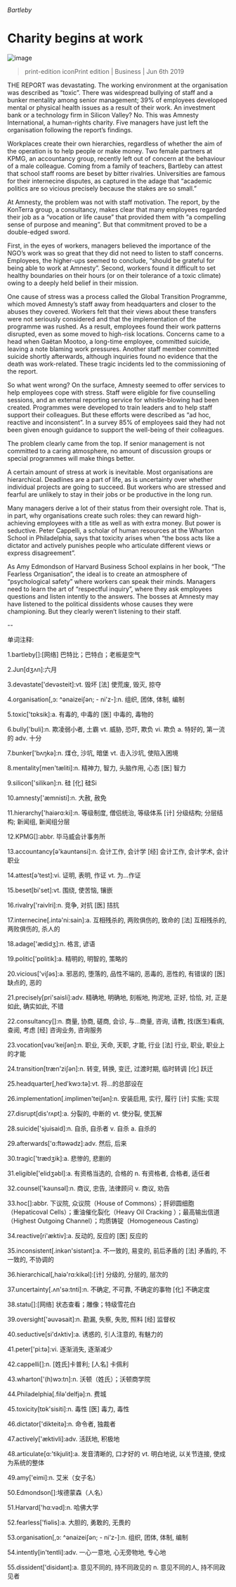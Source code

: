 ###### Bartleby
# Charity begins at work 
![image](images/20190608_wbd001.jpg) 
> print-edition iconPrint edition | Business | Jun 6th 2019 
THE REPORT was devastating. The working environment at the organisation was described as “toxic”. There was widespread bullying of staff and a bunker mentality among senior management; 39% of employees developed mental or physical health issues as a result of their work. An investment bank or a technology firm in Silicon Valley? No. This was Amnesty International, a human-rights charity. Five managers have just left the organisation following the report’s findings. 
Workplaces create their own hierarchies, regardless of whether the aim of the operation is to help people or make money. Two female partners at KPMG, an accountancy group, recently left out of concern at the behaviour of a male colleague. Coming from a family of teachers, Bartleby can attest that school staff rooms are beset by bitter rivalries. Universities are famous for their internecine disputes, as captured in the adage that “academic politics are so vicious precisely because the stakes are so small.” 
At Amnesty, the problem was not with staff motivation. The report, by the KonTerra group, a consultancy, makes clear that many employees regarded their job as a “vocation or life cause” that provided them with “a compelling sense of purpose and meaning”. But that commitment proved to be a double-edged sword. 
First, in the eyes of workers, managers believed the importance of the NGO’s work was so great that they did not need to listen to staff concerns. Employees, the higher-ups seemed to conclude, “should be grateful for being able to work at Amnesty”. Second, workers found it difficult to set healthy boundaries on their hours (or on their tolerance of a toxic climate) owing to a deeply held belief in their mission. 
One cause of stress was a process called the Global Transition Programme, which moved Amnesty’s staff away from headquarters and closer to the abuses they covered. Workers felt that their views about these transfers were not seriously considered and that the implementation of the programme was rushed. As a result, employees found their work patterns disrupted, even as some moved to high-risk locations. Concerns came to a head when Gaëtan Mootoo, a long-time employee, committed suicide, leaving a note blaming work pressures. Another staff member committed suicide shortly afterwards, although inquiries found no evidence that the death was work-related. These tragic incidents led to the commissioning of the report. 
So what went wrong? On the surface, Amnesty seemed to offer services to help employees cope with stress. Staff were eligible for five counselling sessions, and an external reporting service for whistle-blowing had been created. Programmes were developed to train leaders and to help staff support their colleagues. But these efforts were described as “ad hoc, reactive and inconsistent”. In a survey 85% of employees said they had not been given enough guidance to support the well-being of their colleagues. 
The problem clearly came from the top. If senior management is not committed to a caring atmosphere, no amount of discussion groups or special programmes will make things better. 
A certain amount of stress at work is inevitable. Most organisations are hierarchical. Deadlines are a part of life, as is uncertainty over whether individual projects are going to succeed. But workers who are stressed and fearful are unlikely to stay in their jobs or be productive in the long run. 
Many managers derive a lot of their status from their oversight role. That is, in part, why organisations create such roles: they can reward high-achieving employees with a title as well as with extra money. But power is seductive. Peter Cappelli, a scholar of human resources at the Wharton School in Philadelphia, says that toxicity arises when “the boss acts like a dictator and actively punishes people who articulate different views or express disagreement”. 
As Amy Edmondson of Harvard Business School explains in her book, “The Fearless Organisation”, the ideal is to create an atmosphere of “psychological safety” where workers can speak their minds. Managers need to learn the art of “respectful inquiry”, where they ask employees questions and listen intently to the answers. The bosses at Amnesty may have listened to the political dissidents whose causes they were championing. But they clearly weren’t listening to their staff. 
-- 
 单词注释:
1.bartleby[]:[网络] 巴特比；巴特白；老板是空气 
2.Jun[dʒʌn]:六月 
3.devastate['devәsteit]:vt. 毁坏 [法] 使荒废, 毁灭, 掠夺 
4.organisation[,ɔ: ^әnaizeiʃən; - ni'z-]:n. 组织, 团体, 体制, 编制 
5.toxic['tɒksik]:a. 有毒的, 中毒的 [医] 中毒的, 毒物的 
6.bully['buli]:n. 欺凌弱小者, 土霸 vt. 威胁, 恐吓, 欺负 vi. 欺负 a. 特好的, 第一流的 adv. 十分 
7.bunker['bʌŋkә]:n. 煤仓, 沙坑, 暗堡 vt. 击入沙坑, 使陷入困境 
8.mentality[men'tæliti]:n. 精神力, 智力, 头脑作用, 心态 [医] 智力 
9.silicon['silikәn]:n. 硅 [化] 硅Si 
10.amnesty['æmnisti]:n. 大赦, 赦免 
11.hierarchy['haiәrɑ:ki]:n. 等级制度, 僧侣统治, 等级体系 [计] 分级结构; 分层结构; 新闻组, 新闻组分层 
12.KPMG[]:abbr. 毕马威会计事务所 
13.accountancy[ә'kauntәnsi]:n. 会计工作, 会计学 [经] 会计工作, 会计学术, 会计职业 
14.attest[ә'test]:vi. 证明, 表明, 作证 vt. 为...作证 
15.beset[bi'set]:vt. 围绕, 使苦恼, 镶嵌 
16.rivalry['raivlri]:n. 竞争, 对抗 [医] 拮抗 
17.internecine[.intә'ni:sain]:a. 互相残杀的, 两败俱伤的, 致命的 [法] 互相残杀的, 两败俱伤的, 杀人的 
18.adage['ædidʒ]:n. 格言, 谚语 
19.politic['pɒlitik]:a. 精明的, 明智的, 策略的 
20.vicious['viʃәs]:a. 邪恶的, 堕落的, 品性不端的, 恶毒的, 恶性的, 有错误的 [医] 缺点的, 恶的 
21.precisely[pri'saisli]:adv. 精确地, 明确地, 刻板地, 拘泥地, 正好, 恰恰, 对, 正是如此, 确实如此, 不错 
22.consultancy[]:n. 商量, 协商, 磋商, 会诊, 与...商量, 咨询, 请教, 找(医生)看病, 查阅, 考虑 [经] 咨询业务, 咨询服务 
23.vocation[vәu'keiʃәn]:n. 职业, 天命, 天职, 才能, 行业 [法] 行业, 职业, 职业上的才能 
24.transition[træn'ziʃәn]:n. 转变, 转换, 变迁, 过渡时期, 临时转调 [化] 跃迁 
25.headquarter[,hed'kwɔ:tә]:vt. 将...的总部设在 
26.implementation[.implimen'teiʃәn]:n. 安装启用, 实行, 履行 [计] 实施; 实现 
27.disrupt[dis'rʌpt]:a. 分裂的, 中断的 vt. 使分裂, 使瓦解 
28.suicide['sjuisaid]:n. 自杀, 自杀者 v. 自杀 a. 自杀的 
29.afterwards['ɑ:ftәwәdz]:adv. 然后, 后来 
30.tragic['trædʒik]:a. 悲惨的, 悲剧的 
31.eligible['elidʒәbl]:a. 有资格当选的, 合格的 n. 有资格者, 合格者, 适任者 
32.counsel['kaunsәl]:n. 商议, 忠告, 法律顾问 v. 商议, 劝告 
33.hoc[]:abbr. 下议院, 众议院（House of Commons）；肝卵圆细胞（Hepaticoval Cells）；重油催化裂化（Heavy Oil Cracking ）；最高输出信道（Highest Outgoing Channel）；均质铸锭（Homogeneous Casting） 
34.reactive[ri'æktiv]:a. 反动的, 反应的 [医] 反应的 
35.inconsistent[.inkәn'sistәnt]:a. 不一致的, 易变的, 前后矛盾的 [法] 矛盾的, 不一致的, 不协调的 
36.hierarchical[,haiә'rɑ:kikәl]:[计] 分级的, 分层的, 层次的 
37.uncertainty[.ʌn'sә:tnti]:n. 不确定, 不可靠, 不确定的事物 [化] 不确定度 
38.statu[]:[网络] 状态查看；雕像；特级雪花白 
39.oversight['әuvәsait]:n. 勘漏, 失察, 失败, 照料 [经] 监督权 
40.seductive[si'dʌktiv]:a. 诱惑的, 引人注意的, 有魅力的 
41.peter['pi:tә]:vi. 逐渐消失, 逐渐减少 
42.cappelli[]:n. [姓氏]卡普利; [人名] 卡佩利 
43.wharton['(h)wɔ:tn]:n. 沃顿（姓氏）；沃顿商学院 
44.Philadelphia[.filә'delfjә]:n. 费城 
45.toxicity[tɒk'sisiti]:n. 毒性 [医] 毒力, 毒性 
46.dictator['dikteitә]:n. 命令者, 独裁者 
47.actively['æktivli]:adv. 活跃地, 积极地 
48.articulate[ɑ:'tikjulit]:a. 发音清晰的, 口才好的 vt. 明白地说, 以关节连接, 使成为系统的整体 
49.amy['eimi]:n. 艾米（女子名） 
50.Edmondson[]:埃德蒙森（人名） 
51.Harvard['hɑ:vәd]:n. 哈佛大学 
52.fearless['fiәlis]:a. 大胆的, 勇敢的, 无畏的 
53.organisation[,ɔ: ^әnaizeiʃən; - ni'z-]:n. 组织, 团体, 体制, 编制 
54.intently[in'tentli]:adv. 一心一意地, 心无旁物地, 专心地 
55.dissident['disidәnt]:a. 意见不同的, 持不同政见的 n. 意见不同的人, 持不同政见者 
